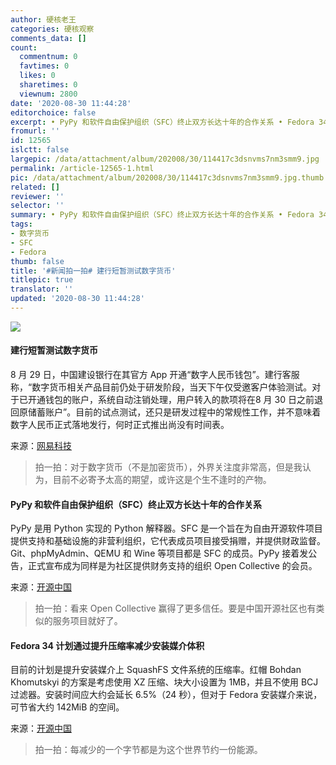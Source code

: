 ```yaml
---
author: 硬核老王
categories: 硬核观察
comments_data: []
count:
  commentnum: 0
  favtimes: 0
  likes: 0
  sharetimes: 0
  viewnum: 2800
date: '2020-08-30 11:44:28'
editorchoice: false
excerpt: • PyPy 和软件自由保护组织（SFC）终止双方长达十年的合作关系 • Fedora 34 计划通过提升压缩率减少安装媒介体积
fromurl: ''
id: 12565
islctt: false
largepic: /data/attachment/album/202008/30/114417c3dsnvms7nm3smm9.jpg
permalink: /article-12565-1.html
pic: /data/attachment/album/202008/30/114417c3dsnvms7nm3smm9.jpg.thumb.jpg
related: []
reviewer: ''
selector: ''
summary: • PyPy 和软件自由保护组织（SFC）终止双方长达十年的合作关系 • Fedora 34 计划通过提升压缩率减少安装媒介体积
tags:
- 数字货币
- SFC
- Fedora
thumb: false
title: '#新闻拍一拍# 建行短暂测试数字货币'
titlepic: true
translator: ''
updated: '2020-08-30 11:44:28'
---
```


![](/data/attachment/album/202008/30/114417c3dsnvms7nm3smm9.jpg)


#### 建行短暂测试数字货币


8 月 29 日，中国建设银行在其官方 App 开通“数字人民币钱包”。建行客服称，“数字货币相关产品目前仍处于研发阶段，当天下午仅受邀客户体验测试。对于已开通钱包的账户，系统自动注销处理，用户转入的款项将在8 月 30 日之前退回原储蓄账户”。目前的试点测试，还只是研发过程中的常规性工作，并不意味着数字人民币正式落地发行，何时正式推出尚没有时间表。


来源：[网易科技](https://tech.163.com/20/0830/08/FL924VN100097U7R.html "https://tech.163.com/20/0830/08/FL924VN100097U7R.html")



> 
> 拍一拍：对于数字货币（不是加密货币），外界关注度非常高，但是我认为，目前不必寄予太高的期望，或许这是个生不逢时的产物。
> 
> 
> 


#### PyPy 和软件自由保护组织（SFC）终止双方长达十年的合作关系


PyPy 是用 Python 实现的 Python 解释器。SFC 是一个旨在为自由开源软件项目提供支持和基础设施的非营利组织，它代表成员项目接受捐赠，并提供财政监督。Git、phpMyAdmin、QEMU 和 Wine 等项目都是 SFC 的成员。PyPy 接着发公告，正式宣布成为同样是为社区提供财务支持的组织 Open Collective 的会员。


来源：[开源中国](https://www.oschina.net/news/118248/pypy-from-sfc-to-open-collective "https://www.oschina.net/news/118248/pypy-from-sfc-to-open-collective")



> 
> 拍一拍：看来 Open Collective 赢得了更多信任。要是中国开源社区也有类似的服务项目就好了。
> 
> 
> 


#### Fedora 34 计划通过提升压缩率减少安装媒介体积


目前的计划是提升安装媒介上 SquashFS 文件系统的压缩率。红帽 Bohdan Khomutskyi 的方案是考虑使用 XZ 压缩、块大小设置为 1MB，并且不使用 BCJ 过滤器。安装时间应大约会延长 6.5%（24 秒），但对于 Fedora 安装媒介来说，可节省大约 142MiB 的空间。


来源：[开源中国](https://www.oschina.net/news/118226/fedora-34-install-compress "https://www.oschina.net/news/118226/fedora-34-install-compress")



> 
> 拍一拍：每减少的一个字节都是为这个世界节约一份能源。
> 
> 
>